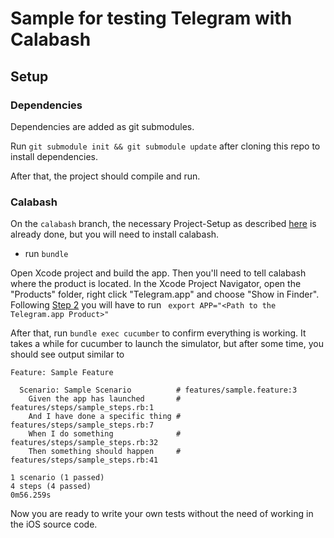 # Sample for testing Telegram with Calabash

## Setup

### Dependencies

Dependencies are added as git submodules. 

Run `git submodule init && git submodule update` after cloning this repo to install dependencies.

After that, the project should compile and run. 

### Calabash

On the `calabash` branch, the necessary Project-Setup as described [here](https://github.com/calabash/calabash-ios/wiki/Tutorial%3A-Link-Calabash-in-Debug-config) is already done, but you will need to install calabash. 

* run `bundle`

Open Xcode project and build the app. Then you'll need to tell calabash where the product is located. 
In the Xcode Project Navigator, open the "Products" folder, right click "Telegram.app" and choose "Show in Finder". 
Following [Step 2](https://github.com/calabash/calabash-ios#step-2-run-cucumber-against-an-ios-simulator) you will have to run
` export APP="<Path to the Telegram.app Product>"`

After that, run `bundle exec cucumber` to confirm everything is working. It takes a while for cucumber to launch the simulator, but after some time, you should see output similar to 

```
Feature: Sample Feature

  Scenario: Sample Scenario          # features/sample.feature:3
    Given the app has launched       # features/steps/sample_steps.rb:1
    And I have done a specific thing # features/steps/sample_steps.rb:7
    When I do something              # features/steps/sample_steps.rb:32
    Then something should happen     # features/steps/sample_steps.rb:41

1 scenario (1 passed)
4 steps (4 passed)
0m56.259s
```

Now you are ready to write your own tests without the need of working in the iOS source code.